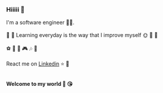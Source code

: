 ### Hiiiii 👋
I'm a software engineer :technologist:.
<br><br>
:seedling: :herb: Learning everyday is the way that I improve myself :sun_with_face: :blossom: :deciduous_tree:
<br><br>
:soccer: :tennis: :basketball: :video_game: :notes: :microphone:
<br><br>
React me on [Linkedin](https://www.linkedin.com/in/hmtri1011) :star: :star2:
<br><br>

**Welcome to my world :star_struck: :kissing_heart:**


<!--
**hmtri1011/hmtri1011** is a ✨ _special_ ✨ repository because its `README.md` (this file) appears on your GitHub profile.

Here are some ideas to get you started:

- 🔭 I’m currently working on ...
- 🌱 I’m currently learning ...
- 👯 I’m looking to collaborate on ...
- 🤔 I’m looking for help with ...
- 💬 Ask me about ...
- 📫 How to reach me: ...
- 😄 Pronouns: ...
- ⚡ Fun fact: ...
-->
